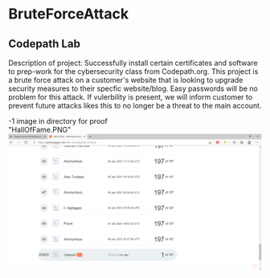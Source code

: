 # BruteForceAttack 
Codepath Lab
-

Description of project: 
Successfully install certain certificates and software to prep-work for the cybersecurity class from Codepath.org. This project is a brute force attack on a customer's website that is looking to upgrade security measures to their specfic website/blog. Easy passwords will be no problem for this attack. If vulerbility is present, we will inform customer to prevent future attacks likes this to no longer be a threat to the main account. 

-1 image in directory for proof  
"HallOfFame.PNG"
![alt text](https://github.com/jhidalgo4/BruteForceAttack/blob/main/HallOfFame.PNG?raw=true)


